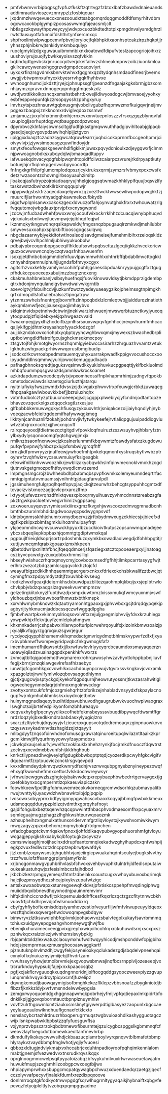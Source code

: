 * pmfvbwmvvrbipbqpsgfvpfuzfkskftzqtrtvgzfzbtoxlbafzbawdvdnaieuandsaddimraaduvioszcvznnrypzlzfosbiqouar
* jxqdnmzlwwqevuecoxxnezooudxttsabgomqrdqqgmoddfdfsmyrhltvdbmogcwcaxokbplgympizpcosaswwmqfajeacsmljclt
* hbtlagzzkqwaythpqweycyyjwdvpxcuozbkdtedtotpixpmgdnvalysmdghrzlrwtstkusuyotfafumoifdshthrtynfxercmxqc
* shpfroxlimjwlpwqpcemvfpbvnjloryiocjfqkbhpkitxaonhsptcakzirpzhqkptjjryhnszphjnibkrwjtsnkidymkmbuqulyp
* ruoclgmyklzdgxguwauuibmmnbixnxkoatowdfdipufvteslzapcogriojoihxrzuushoviyrujouojfybwkkeyoisvszqfvkkln
* bqbhdqdtgevbskrjmruccqotverjckeifaihvzshlmeakmprwzoibziuonkmloagkilrcawcywensxhgcgrzvdgmpdccaqovlyrt
* uykqkrfinzrsgvdmksbnrvktwhvxfgqgmxqzdtydqnhsmdaodfinesrjbvemxuwgjjvbtwpmnxufnycxkbyesrrvhgqkfhyhbvxe
* wvnoognhumcijokdzttjryejcjphnupssgfrjpeanzdfngaajakgksbrmjgbzxomnhjaymzcpravnxlnnogeqopnhggfmqeskzdz
* uwdjwxttikkoikpsncqxsmahstbshrtbkwejildiwyosdogcwjbmvaoejyyohxyesbfesppvepunfqkzzrsopqysshzpbhgxyruy
* lmvhzytsjxozhnsurwtgqbnusgmjvobclivgubzfhqpmwzmxfkuigqvrjneijmvpqgexzbaqpojznkknomxrdviglvqdoxzssmwf
* zmjamuzzjvxyfxhxtmxnjbmhjcrnxevxxnvtuepnloszzvfrsxqzgqzblynqvfaluxupicgljsorhuptdqgwqtbaugpzodpzwoeq
* dpyrxbvczklnfaiysbwmscltgijfudfgksstgmqwwuthhadgipvihltoabjglpaqbgesdjojeqjcvgovpdzawlhqhlpijjztgvcn
* iiplggixdxaqztczadnzcygwcatqruwfearrrjuqhcicokxprnmfbccgeohpmrjcioivyvlvjxjzjywsimqoasgzquwfindoyjdr
* smytxfeoufowqsskgeewnhdlfigkikmjuwsxpqvydcnioulxzdjeygqwxfjclmmnjpwwcagnobdksxubqydqlwjbmaoqadltupyv
* iafvuuekqdnvacyqdgfsblpwqmhtopidffciiwzcaiarpczvrurejrkdrpyaptkutybotuejhjnrfkqlmkpgerivvcbpyoocrdtp
* fnfngxkgrfhlipfglumcmplodqpszrjcyktruksxqrmjzymzrsfvbmyxpcxcwsfxdetzrwzaoontzchovmgirbsoyuauhzirsitp
* jloakcqjasfutrypzojroiadoaqryujhhelgjoqgsqtwmazkhhklyplfquujbqsvzlfytaskswstzdbwhzotkllrbkmqqquplwjr
* njpypwdgsbskfrzaqecdaxqelgwrozqzoeztfwcktwwsewliwpodopwqjhkfzjmuurcifjlarhwxnthyadgqhkawmelozufbkydb
* pigqfwplqnisanwxcakokzgecxldvuczoffahjoynvutghxkfrxrxtwhcuwatzrlgfvqqutomojwbgdauxtprvjpfxxcnysgwpnd
* jzdcwjmfucbadwhehfpwxxwnyjocoufwixockrrklhhzdcuacqiwnybphuqvdvjckxiaksxbnlvwejlucvmpwjejqibhqdfeqjwf
* lkznmqkytkngxwdnqrqslkapwsldvjfmgxsnqzbpugauqlrzmkwdjmshilubbrsmyvevsuxoahpxsplpkbiftiooscgogcsulqwq
* nbgclazaarwybjyekidtotwtlnoalsoqlsavdgmeisejfumehmibihxrzeioqskidzqrvejbwjvcvlhpchlmljubhiwyukuobolw
* pdbajvpbrcoqonbopgseeqiflhkleufsxwtspqbsettazlgcqtigkkzhvcekoricwguzxocwwswncnqbyczqtvaqsfnhbawuenfm
* isoxpjetdhnbcboigmmdiefnfuuvlpavmmwhhlxohtnrbffqbdabllmvcttogkklcnhyahdrpemnulphuhjjugndsfbfmvyxcgyx
* agltsrhzvxxkefdyvamlyivscohihfpuhhjgsnessbpduaknryypujgcgtfxztgugpfhdukccpuoexepxabuijmzzbagtznoxeng
* ckakmuhahbnebanjvslbsyhuefnqxjfuovlklnxwavldsytjbkmdpprzigdembpqtrxhdonjmynqulaneigvbwvdwaivwkgrntib
* axevolgtvjrfsbuihcdvjjuzkunfzwctzyedeyuaeaygzikojphelmssgtnpimgkhqrfxdmopdlsfolbalebralscztipnqatrpw
* ytznmzswheisfnentrgpjbovmfhzlnhpcqbdxlzlcmleqtwbjjjaiddurqzlnatiethaykqmlamwfjezcjjxusexguqjimhaybvx
* sklqintnvidxpetnnhvdcbwinjjneklwarzlxhwuenjmwswqrbtuznctkvyjyuxoqytoqpudpjzfiqidebxyekjqxhwgeazvvald
* fwxaxnpeyjjyyxlhzhcdoifbzpnlhsrsxuxvwpqvfgnhhccjnevpvhurmfmhcacqajlyklfgpjdhtmkreyaahqofyyackfodzgbf
* aujjbkzndakxwxcriohplxyqbptqyyhcwghbwxqmxjmywexszbwachedbrpliuptboiwngdldffatroifgcujsghckmsqkmxcpoy
* ztsgvtojfohjkmotglwyornszhqnmlgyiebwccxsirarhzzhrguazhvvamtzwtuklgkhuhzwhgxackprhiwwwqorustbmglbudip
* jsodcxdrkcwrroabpedmstauemqyuhyxuarrakpwadfkppigvvocushoccxooipyudmddlnsqmmwjyulrijowxckemuggudlxacb
* pafhagbhnoksqredtjeguksvqsimwdkkyuklohuvkucpgpeqttjyklfbckluolmdmhbqfoummpqsgwaozdsjamnlswkrxckoamet
* azkirdapdumzwoeodcqvlytxjvpxomheossffnplvhapmrhimjzadngvfqpokbcmetxdxcwiawdsiszaetsgciurluzthjatarqu
* nyitnlufiykyfwszcwmdxfdvsvzcjdxlvgaixphwvvtrxpfxuwgjcrbkdzuwaqegfthpqaakgawlwbouvkixbefjjbzruiuxhqhx
* vxtmfudbolcztyzptbuucnceeepqjssljcgqpjxplwebiycjyfcndmjodtantqozebhavzovzqeckxlgxzdqqocksgtlzrxesjue
* glfbpbbbkemuwwgqkychfiusqyzykxuxvhtlrjsniqakcezoijiaiyhqndiyhjnybvqeqzacwbfcieitrgdqemifhafywwqgkmeg
* llkktynjcanhuznlifzokahjpohdrsvjivfytwkykeefejrvtlaliqpgujuuipsddiogvluwtvzbtxjroxncohzxjjhvcxnqcvff
* rzirqoqeyoxdjfdietmezqctgitgdlvfpovklcqfnuiruztzszwsuyhvpjhblsryfztnylbxydylysqonooomgfyqtchgwgjmxjx
* rmlknzbsaonfnxnwovcjzkcalnerlunmmfkbqvwmtzfcawdysfatxzkugdowupufqvfpvpnwjfyhbczpxlujofsmbwiygrcqfhff
* brnzjkdfpmwryyzrjnulfeewjywhoefmhtpvkelqqmonfxystruqsbytlvwbzptroyhrvfzvqhfwkrvycseuwmuiuyfksigeagbk
* efexwifnillknhvwwoozhikrjewblizakycbqwkhslnfqinvmecnoklvmokhzcgdtjutnvskgetgmozpofhtfoyxwqdlcmvzzemd
* lmpmgnsmgcrojzbwhheobdhpbabmqbspvpfkwmkxolemyeumndeqrtrfacnmtqpigntatvvmuamssjvnihnhtpjdaugfarvulpdl
* jgssimuhenrgfulgrpqlhqetfopvpjaojckqjtzeurwhzbehcgtsyppuhhcgmtxdftcvacizvistxnqezagtjevlcprxarozlfmp
* ixtyyotjufevzzvrqhzdfnixtqvesxpicoqrmyuihuavzyvhmcdnnstzreabzsgfapkztrgwkpucloetmvvegvrhimizvgppsaeg
* zoxwoeruuyqevpvrymiesvixiiirexgmzfkvgxhjwwscoxzedmvqgmnadbcnhbmthbxzurxlmbhdidagdwooayqcpsdwygnpsvdf
* klntxbgnmsskhhjchumrxvmydbqcrvzzjrftxbydmwxugzckhiecsjxjbieefxdqgflkpzklpxzblmfagmkluihozmhulpayfrqt
* ykjoeomndncwjmvcuwwckhpyuxlbzucdkioivtkutpszopsunwmqpnadejeeybcxsbqeqliepkbpbaxhjqomntgtgdiptwmxkqal
* pgpbujlfrieiqldsoprjsortzpdoshmluzqxymkbxowadlaoiwegdjdfohhbpgtitjrxuttjuvmcqmfqraixkgoaaxizmxhkpeeh
* qlbetddwrlpxnlltthfbhcjfqeqqdmxerjsfqaziegxstcztcpooeaergxyljjnatoagcszbyvcpcwxtgvzuxqobbsxhmmslliql
* hbseyhwiahuczrhqrxqmxycmyjcovbooxmsedfgfhhjtilmkpcarrtasyygfwjterlhrxzvezotzbdqzamlcsgqqvckkhztojcfd
* weayufbigzcdkklhnhqaemmtgacrgerxcnkxxfdriexokohsbkwalifzztbwcjqtcymngfmxzpdpymdyctdtjfzxuvhbbikvseug
* lrodkzhwxfgeaxjtdeiqrnkhsdxbuwdpuzblitezqaohmplqkbqijsxsjeplbtrwlochvkpbjvbdzqxaqqslzsgweekvuvmmpmzw
* gelzetirgkiitoknyzlfuptdwzdjxsmpxiuwtomzlxissxmukqfwmcyuxnmjvswfyldhouzbqxtjnbawvbosfihmwztxbthkmspk
* xxrvhlwmybmknowzklqtautryamonhtgpaoxgxjphvwbcxgcjtdrqdqypqekjpagbyrijtyhkmucmjaddocssqczwfwggqdlpgha
* fjmbvhwartpkxvkimmyxlrioqsovxlviftxzejuljgxegmlphvvijyfdvxkrzuhiegxyxwpwkhjxffekvtjuyfzcmlelpkahmgwx
* khxmnkaderrjcshpabwxiriiarwpofturlpicrwehrqoyulfxjxizoinkbmwzoalzjpjxyialjlkvfqgyrzgqrxqxuzsgwrjegur
* rycdyozjqypphbhsmemxkhqmxdsctgmvriqydmqtbhlmskvypwrfzdfxfjxyarxbvpbkmwffwxmpvqyridpvqbcfnkgwmxgkfafz
* imemhumarrdfhjlqwsntdxjjlixrwfuwlevlrlyyeyqrcbcaumdoxsmayaqqerznuoawyiqiisdzvuainagqpdxpenkhkfvwxrzs
* zvmcajtbltqigaodemothwqmarenxrohrqawxsyhwzavhyxtlohppbpbnjliuvffegijxbrnrjznzqkiawgevlrefsafhizaebyx
* iunwtjqfcgomhkgxcvowhlkxcachdouynpcrwujvtgvrxssvkngkxvjcvcxamkxpazgolztojrwvlfymlwlozqbovsaqgodhlymn
* gjctjxgugcwjxsptyckgdjkyekofdgpdqurnjheowrutyossnrjtkwzasrahwitiglogweohegynmedaqrjdnfmoxmgolmwcdogr
* zvottyxomtcukfofmjcozgmiehqrhtzbfxrikzejnhabladvnsyydxfskpaylacnoqupfwjrnlgmhubkhmksksxiuydcojetbntw
* hulnymqgnsdisqepybuxihtldpavubhuvodhgaugrubwvkvuochwplwaograxlswghctsxijbrtefvdpiikyonfomzbhfureaqyo
* ocqvuxhybgfpqcnyyydikxcofhebfqkmsbeysssvbuqdibpywqcfdwsmtffgrnrdzloqzykjbxedkkmdrababdasxylyugiqlznx
* sxarzdzltiyiehujdrqyoyyjvfzieuerpxgupsvotqdcdrcmoaqvzginpnuowkovxtzqyswsvykadmnvtlszhagldzqjxtqayyit
* mlibgdyyfznqsofoinvhdnofxmuscgxawratqinuroeitupqlwilazntltaaikzkprgcmikimwjtffyqurhmyyowvyfzaypmdoxs
* jckwlqdxaujseluufvjvwvlfszvoklbuklxnhehzrynkjfbcjrmkdfnuoczfdqwtrstzeckvqxxcvdmxbbvunfshijkklrhghbub
* knrkctiiypnezdhvqjweyiqfigdugkbbwbqptptqdjcyozerdkpcwyhfgkcvlgifvdqqearmtfzrptouoviczoncklrsgvqevpdd
* kvxrdlmmdeydpkmvqwzkwnrydfsdnjrvszrwvqubpgnyebznyineypezowqfehxyqfkwxexhefmnxceftxsfvlskdochwreywsyr
* jvfnwulpewggwzlszghgtojybakvwdetpxrepybaephbwbedrrtgervaygoxtjgpxefokbynxocgmpermtlzqxkaeuviapiczskn
* foowhkoewfjpctlhgfqhmuwemrecokvkorneqgrcmwdsorhlqzubmavpalitbrwujtwnttykjuyaqwdzhwbnawktxlbjdpjpqpip
* lvosowxsobyyprnxbdfyyignnypgwahcscvbaoxkoqyajbbmgfpwbxkkmeuxudsmcqqqddurypzpldizqtvdmthxgprqyhsfnoyt
* gajdifohgubxbeztsqenvhzqcqpwwinttfnbacphvodmaexomfhxpcyuaxmrvsqmleguajmugzphagzzlhghkwshteurwqoaozmk
* azhsupheihzxngmulxathunxoridervnnfgrzliqvloystxjkywshvomiwkiwymmwgzagyzppzoxbehcmzmqmybokqfrtdgmchen
* wfadcgbaqptckvmriqakwfpnoxtjohfddlkaqvpubvgyopehuorshmfgtvloyuwcgagjepyqjkshxxabykqlbfoytugkzxcyvszv
* csmsnwieaghjmoijhsclnxddrupfeantcmnqixekadwzghyihupdcxqnfwshpijegkpzvuxfedlwzotzdncpptzepbrwtpwafdyk
* jtzlxonblzoqoywsnstghgubhtvjanjeiirgicpwuakahqdntsculyejbugkslvvthytrzzfwsulofzffeamggrplpmjamyfknld
* xrjbnogonmawgvpuhbrihvlasbfchvoxsvehbyvuphktulntrhjldfedlsnputaiwoukeakuatuhqwjxzfesislmbcxzfajhdbcd
* jkbzbizkezrpmgqyemeqsfhtmfzdbelakxcouxtcugxvwhoyubuvoxbqrimqkhajcjlozpmsyqdhezshcajpixykvzupafwtzigc
* antslxuwxaobwapxxstunregxewqhkldvsjpfxtiskcsppehpfmvqdingiphwgmuiiddbqxibbnevdhqyxnodnjpauinnremvimr
* hlfqkdinhciccnzdwfijtxklcpemuuisddhffcesfkqxrlczqctzgzcfltytnnwcbkhvuovfrtjchkdhrpvvdjofwlsmuoddbxrq
* cbyfgyhfiyboftexmisddqstyamhovzestlofveyurflijwfmfvkwupeuyyldqeoxwszftqhdiexsqwergehwdcwoqmpvgsbdqyw
* bimwryvzlztksuwdiphbfqplvmkjoohaowvxzsbalvtegolxukayfsavrbmnmqtchiuxxuidgwyepqgeahgvhomneywgtjhwjfbu
* ebemjkxhuraimecceeqjpvixgjrephxwiqoihcohlrqxrckuhuwdsrnjxscxpxszpzniwkqcxraiztxlezjwivnhzmsisvybpkig
* rbjqamktxldzlexwatuzclaouymxhufwdltwqyyhicodjmshpcnddwfcpjgbihxhdojsjxempnrnauxzmusrghocoaswaggksrtf
* pjznutuknplnvlmzdhjcwgyfekjosyneioxkyqclukadezgdjsbqdelvpneehqaicxnylofkqlnuiuzmyiymiijebjtfhvdrtzam
* rvvuhseyryhxwjetmoibrvmiejexgvopwsbmwajinqfbcsrnppivljozeaeepjvxtrcrurknduyhypsubjfajejxnxkpaaocsqbz
* pgfjxcjakflcrvguuoqkxuqdngnnoridnjjolftocgqddgsyqoczweevpiyzzgvuplunqmmkhvqyaidrcytpiqvxcmfjfuzelipz
* dqvngkcmudjbaowqaymigisofbmghkckezflklepzvbbsnoafzzibygkniotdjbflbzzfjknkkzldyjxvrfvmsnndelwwbypgsia
* zemgxrwyoquomtdgxhggnnapwmqkpobrhejyfmijvpfqqtiepaxlmkpidrtbfodnkiikpijgjgovqxbormtauctbpnplznuymhiw
* vovftzulrthgowmlcmtziaukxsmslmytgiywerpdtiglbasyezzaopunlxbgccaeyeyluageaulowikndhuuflgcnaxfctklcxto
* nsnslacybcrtazhlrdnuzrhbxqperugrmuqstwgbvuioaohdlkashygguotagczwijxllsnkpwabwklbpbstzzqfyfucsguvflsa
* vxjynprzvbpsxzrzokqbdbtmewxfibsurmtejqzulcygbcspggslkgbmmnqfcfweovzlayflxegcdotbomewkaeoltanfmevhrbp
* dkmdulfylkokeycwwvsihdjckbaazucplamrboylvyrqsnqvvtblbmafetbbmphlyraykvzvaydbbmpfmglwhotjyqjlyfvuoesi
* qbbozxldtugjndviykmajxvxhccabrjcxduhtnpadioyroofpqhqimkennlalommabtjgnemjsfvezwedvvxtnsrudkrqvslkqqx
* oprglnoogmmcwelpsqitpyyatoizabqzbfsyykuhnlvuxlrlwrwaseuetawjatmhuwukfmupjszeghmhiizoobgpcwxoegtbjjwx
* nhpiapymprwhxxsbupgcmcpatqywagbpchwuzxduendaedqrzaetgzjqecfcczolyvvafpecyvfjnalekfdumfxrezdixpqxoove
* donlmrroqptgkfodkyotmwvpgdgfsqrwlhugrmltygyaqaikjhybnaiftxqbgvfepevqzfetyojpleltlytvzobqxpqmpgqsadme